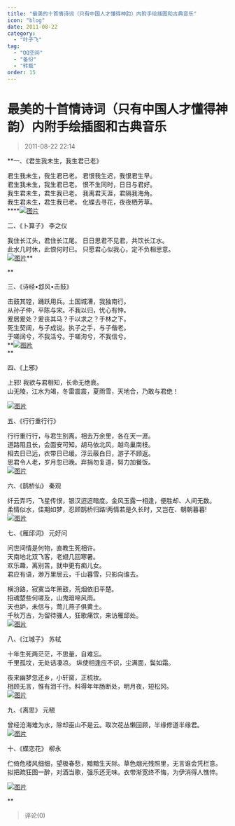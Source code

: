 ```yaml
---
title: "最美的十首情诗词（只有中国人才懂得神韵）内附手绘插图和古典音乐"
icon: "blog"
date: 2011-08-22
category:
  - "叶子飞"
tag:
  - "QQ空间"
  - "备份"
  - "转载"
order: 15
---
```

# 最美的十首情诗词（只有中国人才懂得神韵）内附手绘插图和古典音乐

> 2011-08-22 22:14

\*\*一、《君生我未生，我生君已老》

君生我未生，我生君已老。 君恨我生迟，我恨君生早。  
君生我未生，我生君已老。 恨不生同时，日日与君好。  
我生君未生，君生我已老。 我离君天涯，君隔我海角。  
我生君未生，君生我已老。 化蝶去寻花，夜夜栖芳草。  
\*\*\*\*[![图片](https://pan.4a1801.life:11443/d/public/Qzone_wyf/Blogs/images/B33FA1DF.webp)](https://pan.4a1801.life:11443/d/public/Qzone_wyf/Blogs/images/B33FA1DF.webp)

二、《卜算子》 李之仪

我住长江头，君住长江尾。 日日思君不见君，共饮长江水。  
此水几时休，此恨何时已。 只愿君心似我心，定不负相思意。  
[![图片](https://pan.4a1801.life:11443/d/public/Qzone_wyf/Blogs/images/3DEB3F66.webp)](https://pan.4a1801.life:11443/d/public/Qzone_wyf/Blogs/images/3DEB3F66.webp)\*\*

\*\*

三、《诗经•邶风•击鼓》

击鼓其镗，踊跃用兵。土国城漕，我独南行。  
从孙子仲，平陈与宋。不我以归，忧心有忡。  
爰居爰处？爰丧其马？于以求之？于林之下。  
死生契阔，与子成说。执子之手，与子偕老。  
于嗟阔兮，不我活兮。于嗟洵兮，不我信兮。  
**[![图片](https://pan.4a1801.life:11443/d/public/Qzone_wyf/Blogs/images/CA350F03.webp)](https://pan.4a1801.life:11443/d/public/Qzone_wyf/Blogs/images/CA350F03.webp)  
**

四、《上邪》

上邪! 我欲与君相知，长命无绝衰。  
山无陵，江水为竭，冬雷震震，夏雨雪，天地合，乃敢与君绝！

[![图片](https://pan.4a1801.life:11443/d/public/Qzone_wyf/Blogs/images/E799372F.webp)](https://pan.4a1801.life:11443/d/public/Qzone_wyf/Blogs/images/E799372F.webp)

五、《行行重行行》

行行重行行，与君生别离。相去万余里，各在天一涯。  
道路阻且长，会面安可知。胡马依北风，越鸟巢南枝。  
相去日已远，衣带日已缓。浮云蔽白日，游子不顾返。  
思君令人老，岁月忽已晚。弃捐勿复道，努力加餐饭。  
[![图片](https://pan.4a1801.life:11443/d/public/Qzone_wyf/Blogs/images/68AEC0B4.webp)](https://pan.4a1801.life:11443/d/public/Qzone_wyf/Blogs/images/68AEC0B4.webp)

六、《鹊桥仙》 秦观

纤云弄巧，飞星传恨，银汉迢迢暗度。金风玉露一相逢，便胜却、人间无数。  
柔情似水，佳期如梦，忍顾鹊桥归路!两情若是久长时，又岂在、朝朝暮暮!  
[![图片](https://pan.4a1801.life:11443/d/public/Qzone_wyf/Blogs/images/F28867B8.webp)](https://pan.4a1801.life:11443/d/public/Qzone_wyf/Blogs/images/F28867B8.webp)

七、《雁邱词》 元好问

问世间情是何物，直教生死相许。  
天南地北双飞客，老翅几回寒暑。  
欢乐趣，离别苦，就中更有痴儿女。  
君应有语，渺万里层云，千山暮雪，只影向谁去。

横汾路，寂寞当年箫鼓，荒烟依旧平楚。  
招魂楚些何嗟及，山鬼暗啼风雨。  
天也妒，未信与，莺儿燕子俱黄土。  
千秋万古，为留待骚人，狂歌痛饮，来访雁邱处。  
[![图片](https://pan.4a1801.life:11443/d/public/Qzone_wyf/Blogs/images/6382BFCD.gif)](https://pan.4a1801.life:11443/d/public/Qzone_wyf/Blogs/images/6382BFCD.gif)

八、《江城子》 苏轼

十年生死两茫茫，不思量，自难忘。  
千里孤坟，无处话凄凉。 纵使相逢应不识，尘满面，鬓如霜。

夜来幽梦忽还乡，小轩窗，正梳妆。  
相顾无言，惟有泪千行。料得年年肠断处，明月夜，短松冈。  
[![图片](https://pan.4a1801.life:11443/d/public/Qzone_wyf/Blogs/images/C2C7D8FD.gif)](https://pan.4a1801.life:11443/d/public/Qzone_wyf/Blogs/images/C2C7D8FD.gif)

九、《离思》 元稹

曾经沧海难为水，除却巫山不是云。取次花丛懒回顾，半缘修道半缘君。  
[![图片](https://pan.4a1801.life:11443/d/public/Qzone_wyf/Blogs/images/9B2AC42D.webp)](https://pan.4a1801.life:11443/d/public/Qzone_wyf/Blogs/images/9B2AC42D.webp)

十、《蝶恋花》 柳永

伫倚危楼风细细，望极春愁，黯黯生天际。草色烟光残照里，无言谁会凭栏意。  
拟把疏狂图一醉，对酒当歌，强乐还无味。衣带渐宽终不悔，为伊消得人憔悴。

[![图片](https://pan.4a1801.life:11443/d/public/Qzone_wyf/Blogs/images/078AEB97.webp)](https://pan.4a1801.life:11443/d/public/Qzone_wyf/Blogs/images/078AEB97.webp)

\*\*

> 评论(0)
